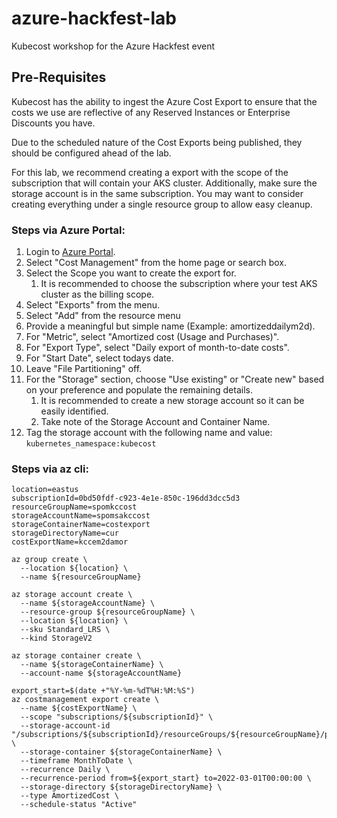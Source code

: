 # azure-hackfest-lab
Kubecost workshop for the Azure Hackfest event 

## Pre-Requisites

Kubecost has the ability to ingest the Azure Cost Export to ensure that the costs we use are reflective of any Reserved Instances or Enterprise Discounts you have.

Due to the scheduled nature of the Cost Exports being published, they should be configured ahead of the lab.

For this lab, we recommend creating a export with the scope of the subscription that will contain your AKS cluster. Additionally, make sure the storage account is in the same subscription. You may want to consider creating everything under a single resource group to allow easy cleanup.

### Steps via Azure Portal:

1. Login to [Azure Portal](https://portal.azure.com).
1. Select "Cost Management" from the home page or search box.
1. Select the Scope you want to create the export for.
    1. It is recommended to choose the subscription where your test AKS cluster as the billing scope.
1. Select "Exports" from the menu.
1. Select "Add" from the resource menu
1. Provide a meaningful but simple name (Example: amortizeddailym2d).
1. For "Metric", select "Amortized cost (Usage and Purchases)".
1. For "Export Type", select "Daily export of month-to-date costs".
1. For "Start Date", select todays date.
1. Leave "File Partitioning" off.
1. For the "Storage" section, choose "Use existing" or "Create new" based on your preference and populate the remaining details.
    1. It is recommended to create a new storage account so it can be easily identified.
    1. Take note of the Storage Account and Container Name.
1. Tag the storage account with the following name and value: `kubernetes_namespace:kubecost`

### Steps via az cli:

```shell
location=eastus
subscriptionId=0bd50fdf-c923-4e1e-850c-196dd3dcc5d3
resourceGroupName=spomkccost
storageAccountName=spomsakccost
storageContainerName=costexport
storageDirectoryName=cur
costExportName=kccem2damor

az group create \
  --location ${location} \
  --name ${resourceGroupName}

az storage account create \
  --name ${storageAccountName} \
  --resource-group ${resourceGroupName} \
  --location ${location} \
  --sku Standard_LRS \
  --kind StorageV2

az storage container create \
  --name ${storageContainerName} \
  --account-name ${storageAccountName}

export_start=$(date +"%Y-%m-%dT%H:%M:%S")
az costmanagement export create \
  --name ${costExportName} \
  --scope "subscriptions/${subscriptionId}" \
  --storage-account-id "/subscriptions/${subscriptionId}/resourceGroups/${resourceGroupName}/providers/Microsoft.Storage/storageAccounts/${storageAccountName}" \
  --storage-container ${storageContainerName} \
  --timeframe MonthToDate \
  --recurrence Daily \
  --recurrence-period from=${export_start} to=2022-03-01T00:00:00 \
  --storage-directory ${storageDirectoryName} \
  --type AmortizedCost \
  --schedule-status "Active"

```